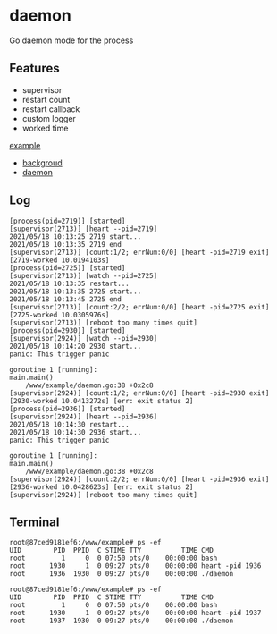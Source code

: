 # daemon
Go daemon mode for the process

## Features

- supervisor
- restart count
- restart callback
- custom logger
- worked time

[example](https://github.com/whiteCcinn/daemon/tree/main/example)

- [backgroud](https://github.com/whiteCcinn/daemon/blob/main/example/backgroud.go)
- [daemon](https://github.com/whiteCcinn/daemon/blob/main/example/daemon.go)

## Log

```log
[process(pid=2719)] [started]
[supervisor(2713)] [heart --pid=2719]
2021/05/18 10:13:25 2719 start...
2021/05/18 10:13:35 2719 end
[supervisor(2713)] [count:1/2; errNum:0/0] [heart -pid=2719 exit] [2719-worked 10.0194103s]
[process(pid=2725)] [started]
[supervisor(2713)] [watch --pid=2725]
2021/05/18 10:13:35 restart...
2021/05/18 10:13:35 2725 start...
2021/05/18 10:13:45 2725 end
[supervisor(2713)] [count:2/2; errNum:0/0] [heart -pid=2725 exit] [2725-worked 10.0305976s]
[supervisor(2713)] [reboot too many times quit]
[process(pid=2930)] [started]
[supervisor(2924)] [watch --pid=2930]
2021/05/18 10:14:20 2930 start...
panic: This trigger panic

goroutine 1 [running]:
main.main()
	/www/example/daemon.go:38 +0x2c8
[supervisor(2924)] [count:1/2; errNum:0/0] [heart -pid=2930 exit] [2930-worked 10.0413272s] [err: exit status 2]
[process(pid=2936)] [started]
[supervisor(2924)] [heart --pid=2936]
2021/05/18 10:14:30 restart...
2021/05/18 10:14:30 2936 start...
panic: This trigger panic

goroutine 1 [running]:
main.main()
	/www/example/daemon.go:38 +0x2c8
[supervisor(2924)] [count:2/2; errNum:0/0] [heart -pid=2936 exit] [2936-worked 10.0428623s] [err: exit status 2]
[supervisor(2924)] [reboot too many times quit]
```

## Terminal

```
root@87ced9181ef6:/www/example# ps -ef
UID        PID  PPID  C STIME TTY          TIME CMD
root         1     0  0 07:50 pts/0    00:00:00 bash
root      1930     1  0 09:27 pts/0    00:00:00 heart -pid 1936
root      1936  1930  0 09:27 pts/0    00:00:00 ./daemon

root@87ced9181ef6:/www/example# ps -ef
UID        PID  PPID  C STIME TTY          TIME CMD
root         1     0  0 07:50 pts/0    00:00:00 bash
root      1930     1  0 09:27 pts/0    00:00:00 heart -pid 1937
root      1937  1930  0 09:27 pts/0    00:00:00 ./daemon
```